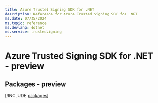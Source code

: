 ```yaml
---
title: Azure Trusted Signing SDK for .NET
description: Reference for Azure Trusted Signing SDK for .NET
ms.date: 07/25/2024
ms.topic: reference
ms.devlang: dotnet
ms.service: trustedsigning
---
```

# Azure Trusted Signing SDK for .NET - preview
## Packages - preview
[!INCLUDE [packages](trusted-signing-index.md)]